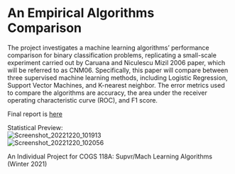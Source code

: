 # An Empirical Algorithms Comparison

The project investigates a machine learning algorithms’ performance comparison for binary classification problems, replicating a small-scale experiment carried out by Caruana and Niculescu Mizil 2006 paper, which will be referred to as CNM06. Specifically, this paper will compare between three supervised machine learning methods, including Logistic Regression, Support Vector Machines, and K-nearest neighbor. The error metrics used to compare the algorithms are accuracy, the area under the receiver operating characteristic curve (ROC), and F1 score.

Final report is [here](https://github.com/holatangyuan/Suprv_Algorithms_Compare/blob/main/final_report.pdf)

Statistical Preview:  
![Screenshot_20221220_101913](https://user-images.githubusercontent.com/24949723/208738236-dd291e33-e8f6-438c-8ef6-6af3e85909d1.png)  
![Screenshot_20221220_102056](https://user-images.githubusercontent.com/24949723/208738441-d8a2ba7a-83b6-46b1-81e1-33e230ebecb7.png)

An Individual Project for COGS 118A: Supvr/Mach Learning Algorithms (Winter 2021)


